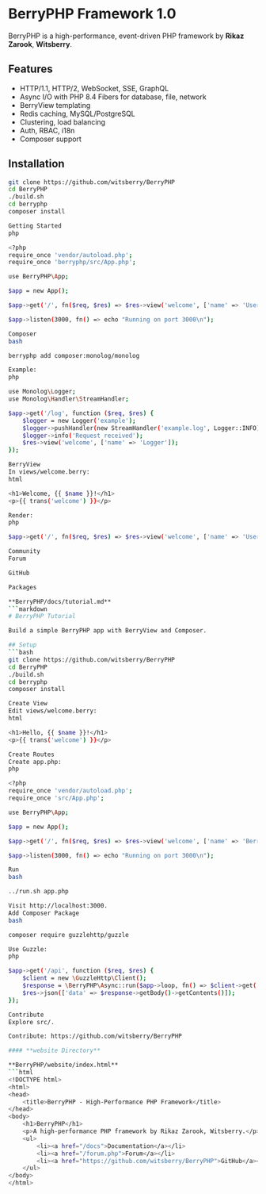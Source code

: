 # BerryPHP Framework 1.0

BerryPHP is a high-performance, event-driven PHP framework by **Rikaz Zarook**, **Witsberry**.

## Features
- HTTP/1.1, HTTP/2, WebSocket, SSE, GraphQL
- Async I/O with PHP 8.4 Fibers for database, file, network
- BerryView templating
- Redis caching, MySQL/PostgreSQL
- Clustering, load balancing
- Auth, RBAC, i18n
- Composer support

## Installation
```bash
git clone https://github.com/witsberry/BerryPHP
cd BerryPHP
./build.sh
cd berryphp
composer install

Getting Started
php

<?php
require_once 'vendor/autoload.php';
require_once 'berryphp/src/App.php';

use BerryPHP\App;

$app = new App();

$app->get('/', fn($req, $res) => $res->view('welcome', ['name' => 'User']));

$app->listen(3000, fn() => echo "Running on port 3000\n");

Composer
bash

berryphp add composer:monolog/monolog

Example:
php

use Monolog\Logger;
use Monolog\Handler\StreamHandler;

$app->get('/log', function ($req, $res) {
    $logger = new Logger('example');
    $logger->pushHandler(new StreamHandler('example.log', Logger::INFO));
    $logger->info('Request received');
    $res->view('welcome', ['name' => 'Logger']);
});

BerryView
In views/welcome.berry:
html

<h1>Welcome, {{ $name }}!</h1>
<p>{{ trans('welcome') }}</p>

Render:
php

$app->get('/', fn($req, $res) => $res->view('welcome', ['name' => 'User']));

Community
Forum

GitHub

Packages

**BerryPHP/docs/tutorial.md**
```markdown
# BerryPHP Tutorial

Build a simple BerryPHP app with BerryView and Composer.

## Setup
```bash
git clone https://github.com/witsberry/BerryPHP
cd BerryPHP
./build.sh
cd berryphp
composer install

Create View
Edit views/welcome.berry:
html

<h1>Hello, {{ $name }}!</h1>
<p>{{ trans('welcome') }}</p>

Create Routes
Create app.php:
php

<?php
require_once 'vendor/autoload.php';
require_once 'src/App.php';

use BerryPHP\App;

$app = new App();

$app->get('/', fn($req, $res) => $res->view('welcome', ['name' => 'BerryPHP User']));

$app->listen(3000, fn() => echo "Running on port 3000\n");

Run
bash

../run.sh app.php

Visit http://localhost:3000.
Add Composer Package
bash

composer require guzzlehttp/guzzle

Use Guzzle:
php

$app->get('/api', function ($req, $res) {
    $client = new \GuzzleHttp\Client();
    $response = \BerryPHP\Async::run($app->loop, fn() => $client->get('https://api.example.com'))->await();
    $res->json(['data' => $response->getBody()->getContents()]);
});

Contribute
Explore src/.

Contribute: https://github.com/witsberry/BerryPHP

#### **website Directory**

**BerryPHP/website/index.html**
```html
<!DOCTYPE html>
<html>
<head>
    <title>BerryPHP - High-Performance PHP Framework</title>
</head>
<body>
    <h1>BerryPHP</h1>
    <p>A high-performance PHP framework by Rikaz Zarook, Witsberry.</p>
    <ul>
        <li><a href="/docs">Documentation</a></li>
        <li><a href="/forum.php">Forum</a></li>
        <li><a href="https://github.com/witsberry/BerryPHP">GitHub</a></li>
    </ul>
</body>
</html>

